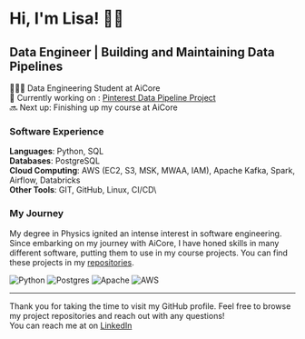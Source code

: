 # Hi, I'm Lisa! 👋🏻


## Data Engineer | Building and Maintaining Data Pipelines

🧑🏻‍🎓 Data Engineering Student at AiCore\
👀 Currently working on : [Pinterest Data Pipeline Project](https://github.com/kentlisa/pinterest-data-pipeline)\
🔜 Next  up: Finishing up my course at AiCore


### Software Experience
**Languages**: Python, SQL\
**Databases**: PostgreSQL\
**Cloud Computing**: AWS (EC2, S3, MSK, MWAA, IAM), Apache Kafka, Spark, Airflow, Databricks\
**Other Tools**: GIT, GitHub, Linux, CI/CD\


### My Journey
My degree in Physics ignited an intense interest in software engineering. Since embarking on my journey with AiCore, I have honed skills in many different software, putting them to use in my course projects. You can find these projects in my [repositories](https://github.com/kentlisa?tab=repositories).



![Python](https://img.shields.io/badge/python-3670A0?style=for-the-badge&logo=python&logoColor=ffdd54)
![Postgres](https://img.shields.io/badge/postgres-%23316192.svg?style=for-the-badge&logo=postgresql&logoColor=white)
![Apache](https://img.shields.io/badge/apache-%23D42029.svg?style=for-the-badge&logo=apache&logoColor=white)
![AWS](https://img.shields.io/badge/AWS-%23FF9900.svg?style=for-the-badge&logo=amazon-aws&logoColor=white)


---
Thank you for taking the time to visit my GitHub profile. Feel free to browse my project repositories and reach out with any questions!\
You can reach me at on [LinkedIn](https://www.linkedin.com/in/lisa-kent500/)
<!--
**kentlisa/kentlisa** is a ✨ _special_ ✨ repository because its `README.md` (this file) appears on your GitHub profile.

Here are some ideas to get you started:

- 🔭 I’m currently working on ...
- 🌱 I’m currently learning ...
- 👯 I’m looking to collaborate on ...
- 🤔 I’m looking for help with ...
- 💬 Ask me about ...
- 📫 How to reach me: ...
- 😄 Pronouns: ...
- ⚡ Fun fact: ...
-->
